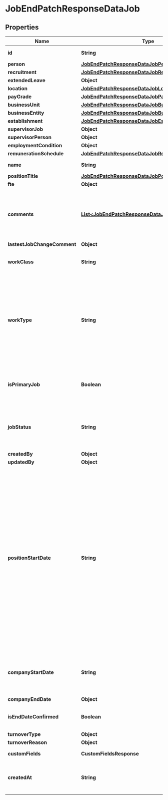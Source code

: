 

# JobEndPatchResponseDataJob


## Properties

| Name | Type | Description | Notes |
|------------ | ------------- | ------------- | -------------|
|**id** | **String** | The identifier string for the [Job](https://developers.intellihr.io/docs/v1/). |  [optional] |
|**person** | [**JobEndPatchResponseDataJobPerson**](JobEndPatchResponseDataJobPerson.md) |  |  [optional] |
|**recruitment** | [**JobEndPatchResponseDataJobRecruitment**](JobEndPatchResponseDataJobRecruitment.md) |  |  [optional] |
|**extendedLeave** | **Object** |  |  [optional] |
|**location** | [**JobEndPatchResponseDataJobLocation**](JobEndPatchResponseDataJobLocation.md) |  |  [optional] |
|**payGrade** | [**JobEndPatchResponseDataJobPayGrade**](JobEndPatchResponseDataJobPayGrade.md) |  |  [optional] |
|**businessUnit** | [**JobEndPatchResponseDataJobBusinessUnit**](JobEndPatchResponseDataJobBusinessUnit.md) |  |  [optional] |
|**businessEntity** | [**JobEndPatchResponseDataJobBusinessEntity**](JobEndPatchResponseDataJobBusinessEntity.md) |  |  [optional] |
|**establishment** | [**JobEndPatchResponseDataJobEstablishment**](JobEndPatchResponseDataJobEstablishment.md) |  |  [optional] |
|**supervisorJob** | **Object** |  |  [optional] |
|**supervisorPerson** | **Object** |  |  [optional] |
|**employmentCondition** | **Object** |  |  [optional] |
|**remunerationSchedule** | [**JobEndPatchResponseDataJobRemunerationSchedule**](JobEndPatchResponseDataJobRemunerationSchedule.md) |  |  [optional] |
|**name** | **String** | The name of this [Job](https://developers.intellihr.io/docs/v1/). |  [optional] |
|**positionTitle** | [**JobEndPatchResponseDataJobPositionTitle**](JobEndPatchResponseDataJobPositionTitle.md) |  |  [optional] |
|**fte** | **Object** |  |  [optional] |
|**comments** | [**List&lt;JobEndPatchResponseDataJobCommentsInner&gt;**](JobEndPatchResponseDataJobCommentsInner.md) | An array of comment objects that annotate the reason for [Job](https://developers.intellihr.io/docs/v1/) changes. Will be an empty array when there has been no updates to the Job. |  [optional] |
|**lastestJobChangeComment** | **Object** |  |  [optional] |
|**workClass** | **String** | The [Work Class](https://developers.intellihr.io/docs/v1/) of this [Job](https://developers.intellihr.io/docs/v1/). This is extra details about the [Work Type](https://developers.intellihr.io/docs/v1/). |  [optional] |
|**workType** | **String** | This is the [Work Classification](https://developers.intellihr.io/docs/v1/) for this [Job](https://developers.intellihr.io/docs/v1/), it is used to differentiate between full-time and part time employees vs unpaid volunteers. Enum: &#x60;Permanent&#x60;, &#x60;Fixed Contract&#x60;, &#x60;Unpaid&#x60;, &#x60;Temporary/Casual&#x60;, &#x60;Independent Contract&#x60;. |  [optional] |
|**isPrimaryJob** | **Boolean** | Whether this job is the primary job on the [Person](https://developers.intellihr.io/docs/v1/). Only one job on a [Person](https://developers.intellihr.io/docs/v1/) can be primary at a time. |  [optional] |
|**jobStatus** | **String** | The current status of this job within this organisation. Enum: &#x60;Past Job&#x60;, &#x60;Future Job&#x60;, &#x60;Ending Job&#x60;, &#x60;Current Job&#x60;. |  [optional] |
|**createdBy** | **Object** |  |  [optional] |
|**updatedBy** | **Object** |  |  [optional] |
|**positionStartDate** | **String** | The start date of the current position the person is in. The gap between the &#x60;companyStartDate&#x60; and &#x60;positionStartDate&#x60; will be filled with \&quot;Previous position title\&quot; historical records, to correctly depict the person as having no information recorded for old job positions. This date will follow the format defined by [RFC3339](https://tools.ietf.org/html/rfc3339#section-5.6).   YYYY-MM-DD date formatting is also supported, although by using this format the date will be stored as the start of day in UTC time, not the requesting tenants timezone. |  [optional] |
|**companyStartDate** | **String** | The date this [Job](https://developers.intellihr.io/docs/v1/) started or will start within the organisation. This date will follow the format defined by [RFC3339](https://tools.ietf.org/html/rfc3339#section-5.6). |  [optional] |
|**companyEndDate** | **Object** |  |  [optional] |
|**isEndDateConfirmed** | **Boolean** | Whether the end date has been finalised within the intelliHR application. |  [optional] |
|**turnoverType** | **Object** |  |  [optional] |
|**turnoverReason** | **Object** |  |  [optional] |
|**customFields** | **CustomFieldsResponse** | The custom field values for this Job |  [optional] |
|**createdAt** | **String** | When this record was created. This date will follow the format defined by [RFC3339](https://tools.ietf.org/html/rfc3339#section-5.6). |  [optional] |



